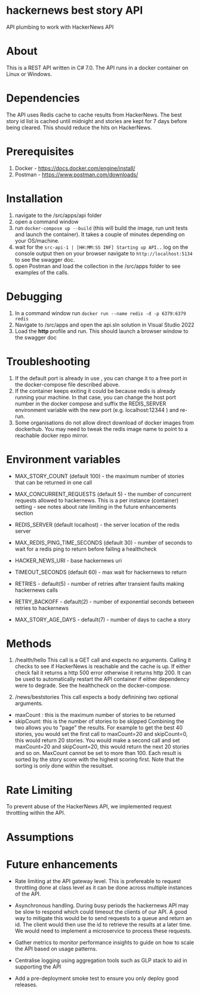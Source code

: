 # hackernews best story API

API plumbing to work with HackerNews API

# About

This is a REST API written in C# 7.0. The API runs in a docker container on Linux or Windows.

# Dependencies

The API uses Redis cache to cache results from HackerNews. The best story id list is cached until midnight and stories are kept for 7 days before being cleared. This should reduce the hits on HackerNews.

# Prerequisites

1. Docker - https://docs.docker.com/engine/install/
2. Postman - https://www.postman.com/downloads/

# Installation

1. navigate to the /src/apps/api folder
2. open a command window
3. run `docker-compose up --build` (this will build the image, run unit tests and launch the container). It takes a couple of minutes depending on your OS/machine.
4. wait for the `src-api-1 | [HH:MM:SS INF] Starting up API..` log on the console output then on your browser navigate to `http://localhost:5134` to see the swagger doc.
5. open Postman and load the collection in the /src/apps folder to see examples of the calls.

# Debugging

1. In a command window run `docker run --name redis -d -p 6379:6379 redis`
2. Navigate to /src/apps and open the api.sln solution in Visual Studio 2022
3. Load the **http** profile and run. This should launch a browser window to the swagger doc

# Troubleshooting

1. If the default port is already in use , you can change it to a free port in the docker-compose file described above.
2. If the container keeps exiting it could be because redis is already running your machine. In that case, you can change the host port number in the docker compose and suffix the REDIS_SERVER environment variable with the new port (e.g. localhost:12344 ) and re-run.
3. Some organisations do not allow direct download of docker images from dockerhub. You may need to tweak the redis image name to point to a reachable docker repo mirror.

# Environment variables

- MAX_STORY_COUNT (default 100) - the maximum number of stories that can be returned in one call

- MAX_CONCURRENT_REQUESTS (default 5) - the number of concurrent requests allowed to hackernews. This is a per instance (container) setting - see notes about rate limiting in the future enhancements section

- REDIS_SERVER (default localhost) - the server location of the redis server
- MAX_REDIS_PING_TIME_SECONDS (default 30) - number of seconds to wait for a redis ping to return before failing a healthcheck
- HACKER_NEWS_URI - base hackernews uri
- TIMEOUT_SECONDS (default 60) - max wait for hackernews to return
- RETRIES - default(5) - number of retries after transient faults making hackernews calls
- RETRY_BACKOFF - default(2) - number of exponential seconds between retries to hackernews
- MAX_STORY_AGE_DAYS - default(7) - number of days to cache a story

# Methods

1. /health/hello
   This call is a GET call and expects no arguments. Calling it checks to see if HackerNews is reachable and the cache is up. If either check fail it returns a http 500 error otherwise it returns http 200. It can be used to automatically restart the API container if either dependency were to degrade. See the healthcheck on the docker-compose.

2. /news/beststories
   This call expects a body definining two optional arguments.

- maxCount : this is the maximum number of stories to be returned
- skipCount: this is the number of stories to be skipped
  Combining the two allows you to "page" the results. For example to get the best 40 stories, you would set the first call to maxCount=20 and skipCount=0, this would return 20 stories. You would make a second call and set maxCount=20 and skipCount=20, this would return the next 20 stories and so on. MaxCount cannot be set to more than 100.
  Each result is sorted by the story score with the highest scoring first. Note that the sorting is only done within the resultset.

# Rate Limiting

To prevent abuse of the HackerNews API, we implemented request throttling within the API.

# Assumptions

# Future enhancements

- Rate limiting at the API gateway level. This is prefereable to request throttling done at class level as it can be done across multiple instances of the API.

- Asynchronous handling. During busy periods the hackernews API may be slow to respond which could timeout the clients of our API. A good way to mitigate this would be to send requests to a queue and return an id. The client would then use the id to retrieve the results at a later time. We would need to implement a microservice to process these requests.

- Gather metrics to monitor performance insights to guide on how to scale the API based on usage patterns.

- Centralise logging using aggregation tools such as GLP stack to aid in supporting the API

- Add a pre-deployment smoke test to ensure you only deploy good releases.
